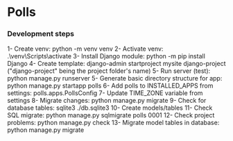 # Polls

### Development steps
1- Create venv: python -m venv venv
2- Activate venv: .\venv\Scripts\activate
3- Install Django module: python -m pip install Django
4- Create template: django-admin startproject mysite django-project ("django-project" being the project folder's name)
5- Run server (test): python manage.py runserver
5- Generate basic directory structure for app: python manage.py startapp polls
6- Add polls to INSTALLED_APPS from settings: polls.apps.PollsConfig
7- Update TIME_ZONE variable from settings
8- Migrate changes: python manage.py migrate
9- Check for database tables: sqlite3 ./db.sqlite3
10- Create models/tables
11- Check SQL migrate: python manage.py sqlmigrate polls 0001
12- Check project problems: python manage.py check
13- Migrate model tables in database: python manage.py migrate